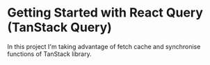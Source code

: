 # Getting Started with React Query (TanStack Query)

In this project I'm taking advantage of fetch cache and synchronise functions of TanStack library.
